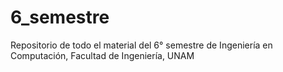 # 6_semestre
Repositorio de todo el material del 6° semestre de Ingeniería en Computación, Facultad de Ingeniería, UNAM
